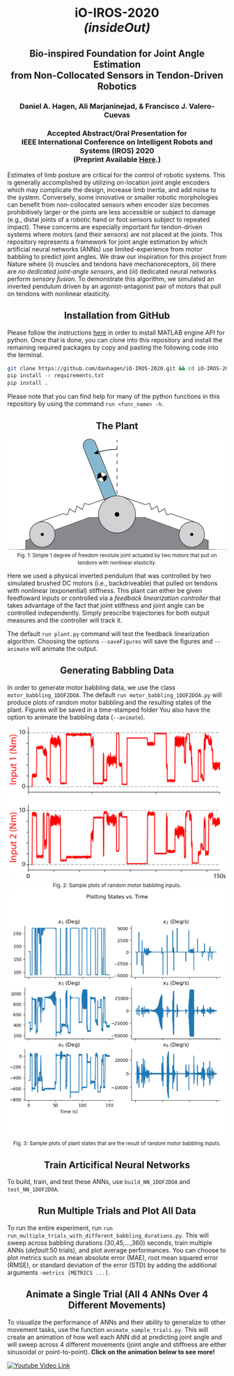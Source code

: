 <h1 align="center">iO-IROS-2020</br><em>(insideOut)</em></h1>
<h2 align="center">Bio-inspired Foundation for Joint Angle Estimation</br>from Non-Collocated Sensors in Tendon-Driven Robotics</h2>
<h3 align="center">Daniel A. Hagen, Ali Marjaninejad, & Francisco J. Valero-Cuevas</h3>

<h3 align="center"> 
  Accepted Abstract/Oral Presentation for</br>
  IEEE International Conference on Intelligent Robots and Systems (IROS) 2020</br> 
  (Preprint Available <a href="https://valerolab.org/Papers/IROS_2020_Accepted_Article_Preprint.pdf">Here</a>.)
</h3>

Estimates of limb posture are critical for the control of robotic systems. This is generally accomplished by utilizing on-location joint angle encoders which may complicate the design, increase limb inertia, and add noise to the system. Conversely, some innovative or smaller robotic morphologies can benefit from non-collocated sensors when encoder size becomes prohibitively larger or the joints are less accessible or subject to damage (e.g., distal joints of a robotic hand or foot sensors subject to repeated impact). These concerns are especially important for tendon-driven systems where motors (and their sensors) are not placed at the joints. This repository represents a framework for joint angle estimation by which artificial neural networks (ANNs) use limited-experience from motor babbling to predict joint angles. We draw our inspiration for this project from Nature where (i) muscles and tendons have mechanoreceptors, (ii) there are *no dedicated joint-angle sensors*, and (iii) dedicated neural networks perform *sensory fusion*. To demonstrate this algorithm, we simulated an inverted pendulum driven by an agonist-antagonist pair of motors that pull on tendons with nonlinear elasticity.

<h2 align="center">Installation from GitHub</h2>

Please follow the instructions <a href='https://www.mathworks.com/help/matlab/matlab_external/install-the-matlab-engine-for-python.html'>here</a> in order to install MATLAB engine API for python. Once that is done, you can clone into this repository and install the remaining required packages by copy and pasting the following code into the terminal.

```bash
git clone https://github.com/danhagen/iO-IROS-2020.git && cd iO-IROS-2020/src
pip install -r requirements.txt
pip install .
```

Please note that you can find help for many of the python functions in this repository by using the command `run <func_name> -h`.

<h2 align="center">The Plant</h2> 

<p align="center">
  <img width="500" src="https://github.com/danhagen/iO-IROS-2020/blob/master/SupplementaryFigures/Schematic_1DOF2DOA_system.png?raw=true"></br>
  <small>Fig. 1: Simple 1 degree of freedom revolute joint actuated by two motors that pull on tendons with nonlinear elasticity.</small>
</p>

Here we used a physical inverted pendulum that was controlled by two simulated brushed DC motors (i.e., backdriveable) that pulled on tendons with nonlinear (exponential) stiffness. This plant can either be given feedfoward inputs or controlled via a *feedback linearization controller* that takes advantage of the fact that joint stiffness and joint angle can be controlled independently. Simply prescribe trajectories for both output measures and the controller will track it.

The default `run plant.py` command will test the feedback linearization algorithm. Choosing the options `--saveFigures` will save the figures and `--animate` will animate the output.


<h2 align="center">Generating Babbling Data</h2>

In order to generate motor babbling data, we use the class `motor_babbling_1DOF2DOA`. The default `run motor_babbling_1DOF2DOA.py` will produce plots of random motor babbling and the resulting states of the plant. Figures will be saved in a time-stamped folder You also have the option to animate the babbling data (`--animate`). 

<p align="center">
  <img width="500" src="https://github.com/danhagen/iO-IROS-2020/blob/master/SupplementaryFigures/babblingInputs.png?raw=true"></br>
  <small>Fig. 2: Sample plots of random motor babbling inputs.</small></br>
  <img width="500" src="https://github.com/danhagen/iO-IROS-2020/blob/master/SupplementaryFigures/Plant_States_vs_Time_from_Babbling.png?raw=true"></br>
  <small>Fig. 3: Sample plots of plant states that are the result of random motor babbling inputs.</small>
</p>

<h2 align="center">Train Articifical Neural Networks</h2>

To build, train, and test these ANNs, use `build_NN_1DOF2DOA` and `test_NN_1DOF2DOA`.

<h2 align="center">Run Multiple Trials and Plot All Data</h2>

To run the entire experiment, run `run run_multiple_trials_with_different_babbling_durations.py`. This will sweep across babbling durations (30,45,...,360) seconds, train multiple ANNs (*default*:50 trials), and plot average performances. You can choose to plot metrics such as mean absolute error (MAE), root mean squared error (RMSE), or standard deviation of the error (STD) by adding the additional arguments `-metrics [METRICS ...]`. 

<h2 align="center">Animate a Single Trial (All 4 ANNs Over 4 Different Movements)</h2>

To visualize the performance of ANNs and their ability to generalize to other movement tasks, use the function `animate_sample_trials.py`. This will create an animation of how well each ANN did at predicting joint angle and will sweep across 4 different movements (joint angle and stiffness are either sinusoidal or point-to-point). **Click on the animation below to see more!**


  
 <a href="https://youtu.be/w0AV4tzIW98"><img src="https://user-images.githubusercontent.com/16945786/75698768-24aca280-5c64-11ea-8b74-4999e1bd62b5.gif" alt="Youtube Video Link"></a>
</p>


